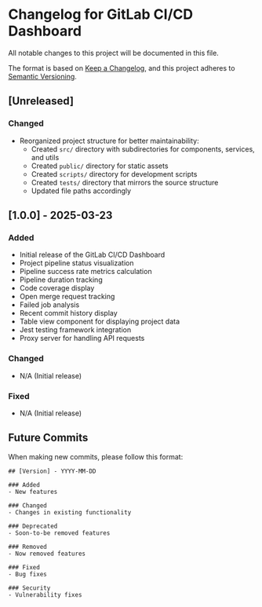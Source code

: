 # Changelog for GitLab CI/CD Dashboard

All notable changes to this project will be documented in this file.

The format is based on [Keep a Changelog](https://keepachangelog.com/en/1.0.0/),
and this project adheres to [Semantic Versioning](https://semver.org/spec/v2.0.0.html).

## [Unreleased]

### Changed
- Reorganized project structure for better maintainability:
  - Created `src/` directory with subdirectories for components, services, and utils
  - Created `public/` directory for static assets
  - Created `scripts/` directory for development scripts
  - Created `tests/` directory that mirrors the source structure
  - Updated file paths accordingly

## [1.0.0] - 2025-03-23

### Added
- Initial release of the GitLab CI/CD Dashboard
- Project pipeline status visualization
- Pipeline success rate metrics calculation
- Pipeline duration tracking
- Code coverage display
- Open merge request tracking
- Failed job analysis
- Recent commit history display
- Table view component for displaying project data
- Jest testing framework integration
- Proxy server for handling API requests

### Changed
- N/A (Initial release)

### Fixed
- N/A (Initial release)

## Future Commits

When making new commits, please follow this format:
```
## [Version] - YYYY-MM-DD

### Added
- New features

### Changed
- Changes in existing functionality

### Deprecated
- Soon-to-be removed features

### Removed
- Now removed features

### Fixed
- Bug fixes

### Security
- Vulnerability fixes
```